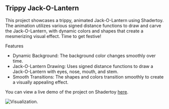 ## Trippy Jack-O-Lantern
This project showcases a trippy, animated Jack-O-Lantern using Shadertoy. The animation utilizes various signed distance functions to draw and carve the Jack-O-Lantern, with dynamic colors and shapes that create a mesmerizing visual effect. Time to get festive!

Features  
- Dynamic Background: The background color changes smoothly over time.  
- Jack-O-Lantern Drawing: Uses signed distance functions to draw a Jack-O-Lantern with eyes, nose, mouth, and stem.  
- Smooth Transitions: The shapes and colors transition smoothly to create a visually appealing effect.  

You can view a live demo of the project on Shadertoy [here](https://www.shadertoy.com/view/dttyR8).

![Visualization](Trippy-Jack-O-Lantern-Vid.gif).
